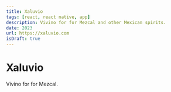 ```yaml
---
title: Xaluvio
tags: [react, react native, app]
description: Vivino for for Mezcal and other Mexican spirits.
date: 2023
url: https://xaluvio.com
isDraft: true
---
```


# Xaluvio

Vivino for for Mezcal.
